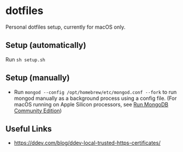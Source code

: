 # dotfiles

Personal dotfiles setup, currently for macOS only.

## Setup (automatically)

Run `sh setup.sh`

## Setup (manually)

- Run `mongod --config /opt/homebrew/etc/mongod.conf --fork` to run mongod manually as a background process using a config file. (For macOS running on Apple Silicon processors, see [Run MongoDB Community Edition](https://www.mongodb.com/docs/manual/tutorial/install-mongodb-on-os-x/#run-mongodb-community-edition))

## Useful Links

- https://ddev.com/blog/ddev-local-trusted-https-certificates/
